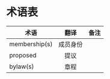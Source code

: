 术语表
====================================


|    术语        | 翻译          | 备注   |
| ------------- |:-------------:| -----:|
| membership(s) | 成员身份       |       |
| proposed      | 提议         |         |
| bylaw(s) | 章程 |         |

